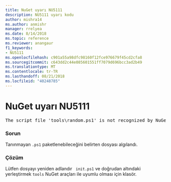 ```yaml
---
title: NuGet uyarı NU5111
description: NU5111 uyarı kodu
author: mishra14
ms.author: anmishr
manager: rrelyea
ms.date: 8/14/2018
ms.topic: reference
ms.reviewer: anangaur
f1_keywords:
- NU5111
ms.openlocfilehash: c901a55a98dfc98160f12fce976679f45cd2cfa8
ms.sourcegitcommit: c643dd2c44e085601551ff7079d696bcc3ad2b49
ms.translationtype: MT
ms.contentlocale: tr-TR
ms.lasthandoff: 08/21/2018
ms.locfileid: "40248785"
---
```

# <a name="nuget-warning-nu5111"></a>NuGet uyarı NU5111
<pre>The script file 'tools\random.ps1' is not recognized by NuGet and hence will not be executed during installation of this package. Rename it to install.ps1, uninstall.ps1 or init.ps1 and place it directly under 'tools'.</pre>

### <a name="issue"></a>Sorun

Tanınmayan `.ps1` paketlenebileceğini belirten dosyası algılandı.


### <a name="solution"></a>Çözüm

Lütfen dosyayı yeniden adlandır ` init.ps1` ve doğrudan altındaki yerleştirmek `tools` NuGet araçları ile uyumlu olması için klasör.


